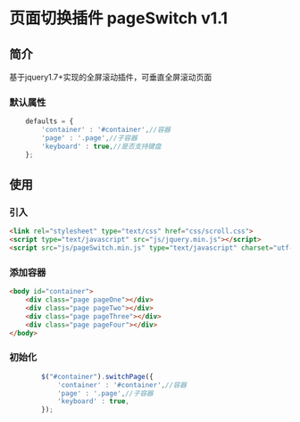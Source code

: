 # 页面切换插件 pageSwitch v1.1

## 简介

基于jquery1.7+实现的全屏滚动插件，可垂直全屏滚动页面



### 默认属性

```javascript
    defaults = {
        'container' : '#container',//容器
        'page' : '.page',//子容器
        'keyboard' : true,//是否支持键盘
    };
```

## 使用

### 引入

```html
<link rel="stylesheet" type="text/css" href="css/scroll.css">
<script type="text/javascript" src="js/jquery.min.js"></script>
<script src="js/pageSwitch.min.js" type="text/javascript" charset="utf-8" ></script>
```
    
### 添加容器

```html
<body id="container">
    <div class="page pageOne"></div>
    <div class="page pageTwo"></div>
    <div class="page pageThree"></div>
    <div class="page pageFour"></div>
</body>       
```

### 初始化

```javascript
        $("#container").switchPage({
            'container' : '#container',//容器
            'page' : '.page',//子容器
            'keyboard' : true,
        });
```
